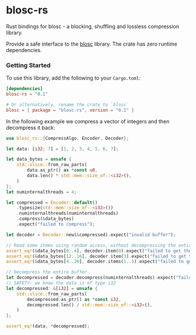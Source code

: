 # blosc-rs
Rust bindings for blosc - a blocking, shuffling and lossless compression library.

Provide a safe interface to the [blosc](https://github.com/Blosc/c-blosc) library.
The crate has zero runtime dependencies.

### Getting Started

To use this library, add the following to your `Cargo.toml`:
```toml
[dependencies]
blosc-rs = "0.1"

# Or alternatively, rename the crate to `blosc`
blosc = { package = "blosc-rs", version = "0.1" }
```

In the following example we compress a vector of integers and then decompress it back:
```rust
use blosc_rs::{CompressAlgo, Encoder, Decoder};

let data: [i32; 7] = [1, 2, 3, 4, 5, 6, 7];

let data_bytes = unsafe {
    std::slice::from_raw_parts(
        data.as_ptr() as *const u8,
        data.len() * std::mem::size_of::<i32>(),
    )
};
let numinternalthreads = 4;

let compressed = Encoder::default()
    .typesize(std::mem::size_of::<i32>())
    .numinternalthreads(numinternalthreads)
    .compress(&data_bytes)
    .expect("failed to compress");

let decoder = Decoder::new(&compressed).expect("invalid buffer");

// Read some items using random access, without decompressing the entire buffer
assert_eq!(&data_bytes[0..4], decoder.item(0).expect("failed to get the 0-th item"));
assert_eq!(&data_bytes[12..16], decoder.item(3).expect("failed to get the 3-th item"));
assert_eq!(&data_bytes[4..20], decoder.items(1..5).expect("failed to get items 1 to 4"));

// Decompress the entire buffer
let decompressed = decoder.decompress(numinternalthreads).expect("failed to decompress");
// SAFETY: we know the data is of type i32
let decompressed: &[i32] = unsafe {
    std::slice::from_raw_parts(
        decompressed.as_ptr() as *const i32,
        decompressed.len() / std::mem::size_of::<i32>(),
    )
};

assert_eq!(data, *decompressed);
```
